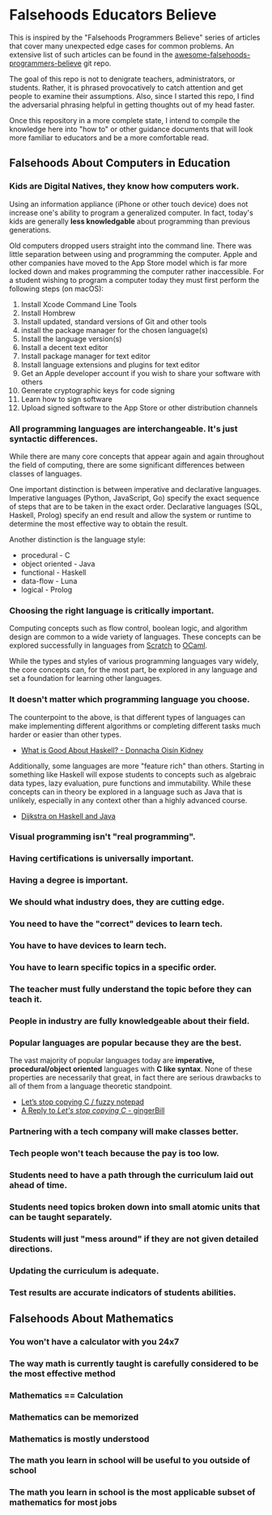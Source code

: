 # Falsehoods Educators Believe

This is inspired by the "Falsehoods Programmers Believe" series of articles that cover many unexpected edge cases for common problems. An extensive list of such articles can be found in the [awesome-falsehoods-programmers-believe](https://github.com/spickermann/awesome-falsehoods-programmers-believe) git repo.

The goal of this repo is not to denigrate teachers, administrators, or students. Rather, it is phrased provocatively to catch attention and get people to examine their assumptions. Also, since I started this repo, I find the adversarial phrasing helpful in getting thoughts out of my head faster.

Once this repository in a more complete state, I intend to compile the knowledge here into "how to" or other guidance documents that will look more familiar to educators and be a more comfortable read.

## Falsehoods About Computers in Education

### Kids are Digital Natives, they know how computers work.

Using an information appliance (iPhone or other touch device) does not increase one's ability to program a generalized computer. In fact, today's kids are generally **less knowledgable** about programming than previous generations.

Old computers dropped users straight into the command line. There was little separation between using and programming the computer. Apple and other companies have moved to the App Store model which is far more locked down and makes programming the computer rather inaccessible. For a student wishing to program a computer today they must first perform the following steps (on macOS):

1. Install Xcode Command Line Tools
2. Install Hombrew
3. Install updated, standard versions of Git and other tools
4. install the package manager for the chosen language(s)
5. Install the language version(s)
6. Install a decent text editor
7. Install package manager for text editor
8. Install language extensions and plugins for text editor
9. Get an Apple developer account if you wish to share your software with others
10. Generate cryptographic keys for code signing
11. Learn how to sign software
12. Upload signed software to the App Store or other distribution channels

### All programming languages are interchangeable. It's just syntactic differences.

While there are many core concepts that appear again and again throughout the field of computing, there are some significant differences between classes of languages.

One important distinction is between imperative and declarative languages. Imperative languages (Python, JavaScript, Go) specify the exact sequence of steps that are to be taken in the exact order. Declarative languages (SQL, Haskell, Prolog) specify an end result and allow the system or runtime to determine the most effective way to obtain the result.

Another distinction is the language style:

* procedural - C
* object oriented - Java
* functional - Haskell
* data-flow - Luna
* logical - Prolog

### Choosing the right language is critically important.

Computing concepts such as flow control, boolean logic, and algorithm design are common to a wide variety of languages. These concepts can be explored successfully in languages from [Scratch](https://scratch.mit.edu/) to [OCaml](https://ocaml.org/).

While the types and styles of various programming languages vary widely, the core concepts can, for the most part, be explored in any language and set a foundation for learning other languages.

### It doesn't matter which programming language you choose.

The counterpoint to the above, is that different types of languages can make implementing different algorithms or completing different tasks much harder or easier than other types.

* [What is Good About Haskell? - Donnacha Oisín Kidney](https://doisinkidney.com/posts/2019-10-02-what-is-good-about-haskell.html)

Additionally, some languages are more "feature rich" than others. Starting in something like Haskell will expose students to concepts such as algebraic data types, lazy evaluation, pure functions and immutability. While these concepts can in theory be explored in a language such as Java that is unlikely, especially in any context other than a highly advanced course.

* [Dijkstra on Haskell and Java](https://chrisdone.com/posts/dijkstra-haskell-java/)

### Visual programming isn't "real programming".

### Having certifications is universally important.

### Having a degree is important.

### We should what industry does, they are cutting edge.

### You need to have the "correct" devices to learn tech.

### You have to have devices to learn tech.

### You have to learn specific topics in a specific order.

### The teacher must fully understand the topic before they can teach it.

### People in industry are fully knowledgeable about their field.

### Popular languages are popular because they are the best.

The vast majority of popular languages today are **imperative, procedural/object oriented** languages with **C like syntax**. None of these properties are necessarily that great, in fact there are serious drawbacks to all of them from a language theoretic standpoint.

* [Let’s stop copying C / fuzzy notepad](https://eev.ee/blog/2016/12/01/lets-stop-copying-c/)
* [A Reply to _Let's stop copying C_ - gingerBill](https://www.gingerbill.org/article/2020/01/25/a-reply-to-lets-stop-copying-c/)

### Partnering with a tech company will make classes better.

### Tech people won't teach because the pay is too low.

### Students need to have a path through the curriculum laid out ahead of time.

### Students need topics broken down into small atomic units that can be taught separately.

### Students will just "mess around" if they are not given detailed directions.

### Updating the curriculum is adequate.

### Test results are accurate indicators of students abilities.

## Falsehoods About Mathematics

### You won't have a calculator with you 24x7

### The way math is currently taught is carefully considered to be the most effective method

### Mathematics == Calculation

### Mathematics can be memorized

### Mathematics is mostly understood

### The math you learn in school will be useful to you outside of school

### The math you learn in school is the most applicable subset of mathematics for most jobs
